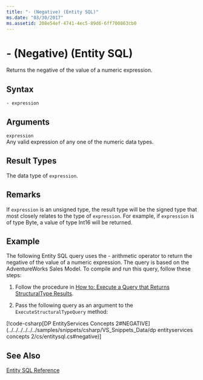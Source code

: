 ```yaml
---
title: "- (Negative) (Entity SQL)"
ms.date: "03/30/2017"
ms.assetid: 208e54ef-4741-4ec5-89d6-6ff700863cb0
---
```

# - (Negative) (Entity SQL)
Returns the negative of the value of a numeric expression.  
  
## Syntax  
  
```  
- expression  
```  
  
## Arguments  
 `expression`  
 Any valid expression of any one of the numeric data types.  
  
## Result Types  
 The data type of `expression`.  
  
## Remarks  
 If `expression` is an unsigned type, the result type will be the signed type that most closely relates to the type of `expression`. For example, if `expression` is of type Byte, a value of type Int16 will be returned.  
  
## Example  
 The following Entity SQL query uses the - arithmetic operator to return the negative of the value of a numeric expression. The query is based on the AdventureWorks Sales Model. To compile and run this query, follow these steps:  
  
1. Follow the procedure in [How to: Execute a Query that Returns StructuralType Results](../../../../../../docs/framework/data/adonet/ef/how-to-execute-a-query-that-returns-structuraltype-results.md).  
  
2. Pass the following query as an argument to the `ExecuteStructuralTypeQuery` method:  
  
 [!code-csharp[DP EntityServices Concepts 2#NEGATIVE](../../../../../../samples/snippets/csharp/VS_Snippets_Data/dp entityservices concepts 2/cs/entitysql.cs#negative)]  
  
## See Also  
 [Entity SQL Reference](../../../../../../docs/framework/data/adonet/ef/language-reference/entity-sql-reference.md)

